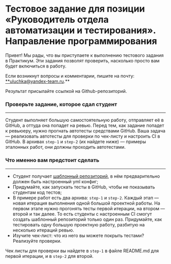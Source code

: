 # Тестовое задание для позиции «Руководитель отдела автоматизации и тестирования». Направление программирования

Привет! Мы рады, что вы приступаете к выполнению тестового задания в Практикум. Эти задания позволят проверить, насколько просто вам будет включиться в работу.

Если возникнут вопросы и комментарии, пишите на почту: [**uluchka@yandex-team.ru](mailto:uluchka@yandex-team.ru).**

Результат присылайте ссылкой на Github-репозиторий.

### Проверьте задание, которое сдал студент

---

Студент выполняет большую самостоятельную работу, отправляет её в GitHub, а оттуда она попадет на ревью. Перед тем, как задание попадет к ревьюеру, нужно прогнать автотесты средствами GitHub. 
Ваша задача — реализовать автотесты для проверки по чек-листу и настроить CI в GitHub.
В архивах `step-1` и `step-2` (их найдете ниже) — примеры эталонных работ, они должны проходить автотестами. 

### Что именно вам предстоит сделать

---

- Студент получает [шаблонный репозиторий](https://docs.github.com/en/repositories/creating-and-managing-repositories/creating-a-template-repository), в нём предварительно должен быть настроенный yml конфиг;
- Придумайте, как запускать тесты в GitHub, чтобы не показывать студентам код тестов;
- В примере работ есть два архива: `step-1` и `step-2`. Каждый этап — новая итерация выполнения одной большой проектной работы. На первом этапе нужно прогонять тесты первой итерации, на втором — второй и так далее. То есть студенты с настроенным CI смогут создать шаблонный репозиторий только один раз. Придумайте, как тестировать одну большую проектную работу, разбитую на несколько итераций ревью.
- Изучите чек-лист: что из него вы можете покрыть тестами? Реализуйте проверки.

Чек листы для проверки вы найдете в `step-1` в файле README.md для первой итерации, и в `step-2` для второй.
